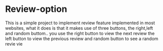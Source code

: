 # Review-option
This is a simple project to implement review feature implemented in most websites, what it does is that it makes use of three buttons, the right,left and random buttom.. you use the right button to view the next review the left button to view the previous review and random button to see a random revie vie
